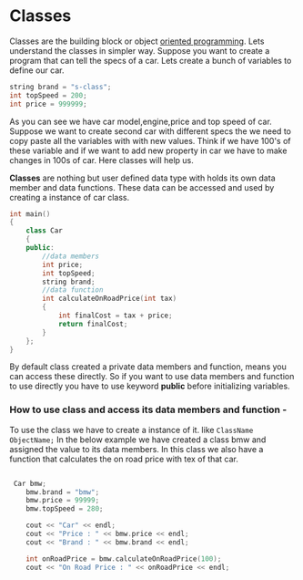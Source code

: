 # Classes

Classes are the building block or object [oriented programming](). Lets understand the classes in simpler way. Suppose you want to create a program that can tell the specs of a car. Lets create a bunch of variables to define our car.

```cpp
string brand = "s-class";
int topSpeed = 200;
int price = 999999;
```

As you can see we have car model,engine,price and top speed of car. Suppose we want to create second car with different specs the we need to copy paste all the variables with with new values. Think if we have 100's of these variable and if we want to add new property in car we have to make changes in 100s of car. Here classes will help us.

**Classes**  are nothing but user defined data type with holds its own data member and data functions. These data can be accessed and used by creating a instance of car class.

```cpp
int main()
{
    class Car
    {
    public:
        //data members 
        int price;
        int topSpeed;
        string brand;
        //data function
        int calculateOnRoadPrice(int tax)
        {
            int finalCost = tax + price;
            return finalCost;
        }
    };
}
```

By default class created a private data members and function, means you can access these directly. So if you want to use data members and function to use directly you have to use keyword **public** before initializing variables. 

### How to use class and access its data members and function - 

To use the class we have to create a instance of it. like `ClassName ObjectName;` In the below example we have created a class bmw and assigned the value to its data members. In this class we also have a function that calculates the on road price with tex of that car.

```cpp

 Car bmw;
    bmw.brand = "bmw";
    bmw.price = 99999;
    bmw.topSpeed = 280;

    cout << "Car" << endl;
    cout << "Price : " << bmw.price << endl;
    cout << "Brand : " << bmw.brand << endl;

    int onRoadPrice = bmw.calculateOnRoadPrice(100);
    cout << "On Road Price : " << onRoadPrice << endl;
```

